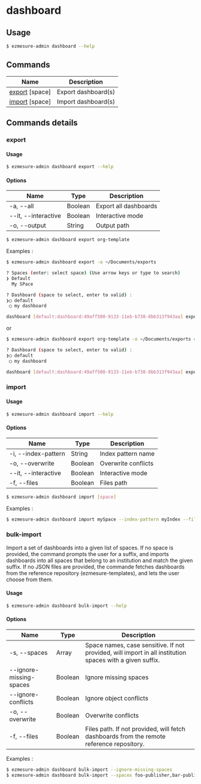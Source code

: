 # dashboard

## Usage

```bash
$ ezmesure-admin dashboard --help
```
## Commands

| Name | Description |
| --- | --- |
| [export](#export) [space] | Export dashboard(s) |
| [import](#import) [space] | Import dashboard(s) |

## Commands details

### export

#### Usage
```bash
$ ezmesure-admin dashboard export --help
```

#### Options
| Name | Type | Description |
| --- | --- | --- |
| -a, --all | Boolean | Export all dashboards |
| --it, --interactive | Boolean | Interactive mode |
| -o, --output | String | Output path |

```bash
$ ezmesure-admin dashboard export org-template
```

Examples :

```bash
$ ezmesure-admin dashboard export -o ~/Documents/exports

? Spaces (enter: select space) (Use arrow keys or type to search)
❯ Default 
  My SPace

? Dashboard (space to select, enter to valid) : 
❯◯ default
 ◯ my dashboard

dashboard [default:dashboard:49aff500-9133-11eb-b738-8bb313f943aa] exported successfully
```

or

```bash
$ ezmesure-admin dashboard export org-template -o ~/Documents/exports # with space name

? Dashboard (space to select, enter to valid) : 
❯◯ default
 ◯ my dashboard

dashboard [default:dashboard:49aff500-9133-11eb-b738-8bb313f943aa] exported successfully
```

### import

#### Usage
```bash
$ ezmesure-admin dashboard import --help
```

#### Options
| Name | Type | Description |
| --- | --- | --- |
| -i, --index-pattern | String | Index pattern name |
| -o, --overwrite | Boolean | Overwrite conflicts |
| --it, --interactive | Boolean | Interactive mode |
| -f, --files | Boolean | Files path |

```bash
$ ezmesure-admin dashboard import [space]
```

Examples :

```bash
$ ezmesure-admin dashboard import mySpace --index-pattern myIndex --files ~/Documents/exports
```

### bulk-import

Import a set of dashboards into a given list of spaces. If no space is provided, the command prompts the user for a suffix, and imports dashboards into all spaces that belong to an institution and match the given suffix. If no JSON files are provided, the commande fetches dashboards from the reference repository (ezmesure-templates), and lets the user choose from them.

#### Usage
```bash
$ ezmesure-admin dashboard bulk-import --help
```

#### Options
| Name | Type | Description |
| --- | --- | --- |
| -s, --spaces            | Array   | Space names, case sensitive. If not provided, will import in all institution spaces with a given suffix. |
| --ignore-missing-spaces | Boolean | Ignore missing spaces |
| --ignore-conflicts      | Boolean | Ignore object conflicts |
| -o, --overwrite         | Boolean | Overwrite conflicts |
| -f, --files             | Boolean | Files path. If not provided, will fetch dashboards from the remote reference repository. |


Examples :

```bash
$ ezmesure-admin dashboard bulk-import --ignore-missing-spaces
$ ezmesure-admin dashboard bulk-import --spaces foo-publisher,bar-publisher
```

